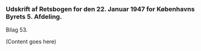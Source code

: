 ### Udskrift af Retsbogen for den 22. Januar 1947 for Københavns Byrets 5. Afdeling.

Bilag 53.

(Content goes here)
